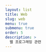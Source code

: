 ```yaml
---
layout: list
title: Web
slug: web
menu: true
submenu: true
order: 5
description: >
  웹 프로그래밍 관련  
---
```

